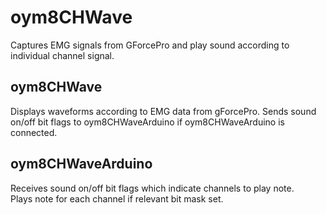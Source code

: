 # oym8CHWave
Captures EMG signals from GForcePro and play sound according to individual channel signal.

## oym8CHWave
Displays waveforms according to EMG data from gForcePro. Sends sound on/off bit flags to oym8CHWaveArduino if oym8CHWaveArduino is connected.

## oym8CHWaveArduino
Receives sound on/off bit flags which indicate channels to play note.  
Plays note for each channel if relevant bit mask set.
